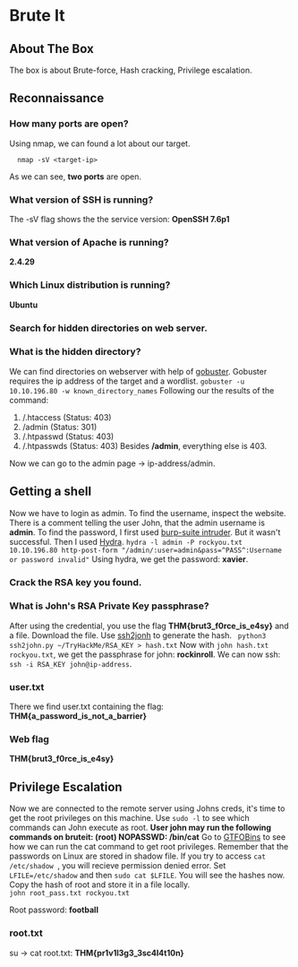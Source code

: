 # Brute It

## About The Box
The box is about Brute-force, Hash cracking, Privilege escalation.

## Reconnaissance 

### How many ports are open?
Using nmap, we can found a lot about our target. 
```
  nmap -sV <target-ip>
```
As we can see, **two ports** are open. 

### What version of SSH is running?
The -sV flag shows the the service version: **OpenSSH 7.6p1**


### What version of Apache is running?
**2.4.29**

### Which Linux distribution is running?
**Ubuntu**

### Search for hidden directories on web server.
### What is the hidden directory?
We can find directories on webserver with help of [gobuster](https://www.kali.org/tools/gobuster/).
Gobuster requires the ip address of the target and a wordlist.
```gobuster -u 10.10.196.80 -w known_directory_names```
Following our the results of the command:
1. /.htaccess (Status: 403)
2. /admin (Status: 301)
3. /.htpasswd (Status: 403)
4. /.htpasswds (Status: 403)
Besides **/admin**, everything else is 403. 

Now we can go to the admin page -> ip-address/admin. 

##  Getting a shell 
Now we have to login as admin. To find the username, inspect the website. There is a comment telling the user John, that the admin username is **admin**.
To find the password, I first used [burp-suite intruder](https://portswigger.net/burp/communitydownload). But it wasn't successful. Then I used [Hydra](https://www.kali.org/tools/hydra/).
```hydra -l admin -P rockyou.txt 10.10.196.80 http-post-form "/admin/:user=admin&pass=^PASS^:Username or password invalid"```
Using hydra, we get the password: **xavier**.

### Crack the RSA key you found.
### What is John's RSA Private Key passphrase?
After using the credential, you use the flag **THM{brut3_f0rce_is_e4sy}** and a file. Download the file. 
Use [ssh2jonh](https://github.com/openwall/john/blob/bleeding-jumbo/run/ssh2john.py) to generate the hash. 
``` python3 ssh2john.py ~/TryHackMe/RSA_KEY > hash.txt```
Now with ``` john hash.txt rockyou.txt ```, we get the passphrase for john: **rockinroll**. 
We can now ssh: ```ssh -i RSA_KEY john@ip-address```. 
### user.txt
There we find user.txt containing the flag: **THM{a_password_is_not_a_barrier}**

### Web flag
**THM{brut3_f0rce_is_e4sy}**

## Privilege Escalation
Now we are connected to the remote server using Johns creds, it's time to get the root privileges on this machine. 
Use ```sudo -l``` to see which commands can John execute as root.
**User john may run the following commands on bruteit:
    (root) NOPASSWD: /bin/cat**
Go to [GTFOBins](https://gtfobins.github.io/gtfobins/cat/) to see how we can run the cat command to get root privileges. 
Remember that the passwords on Linux are stored in shadow file. If you try to access ```cat /etc/shadow ```, you will recieve permission denied error.
Set ```LFILE=/etc/shadow``` and then ```sudo cat $LFILE```.
You will see the hashes now. Copy the hash of root and store it in a file locally.  
``` john root_pass.txt rockyou.txt ``` 

Root password: **football**

### root.txt
su -> cat root.txt: **THM{pr1v1l3g3_3sc4l4t10n}**
